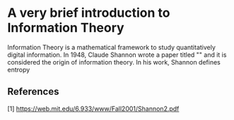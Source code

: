 # A very brief introduction to Information Theory

Information Theory is a mathematical framework to study quantitatively digital information. In 1948, Claude Shannon wrote a paper titled "" and it is 
considered the origin of information theory. In his work, Shannon defines entropy



## References 
[1] https://web.mit.edu/6.933/www/Fall2001/Shannon2.pdf
